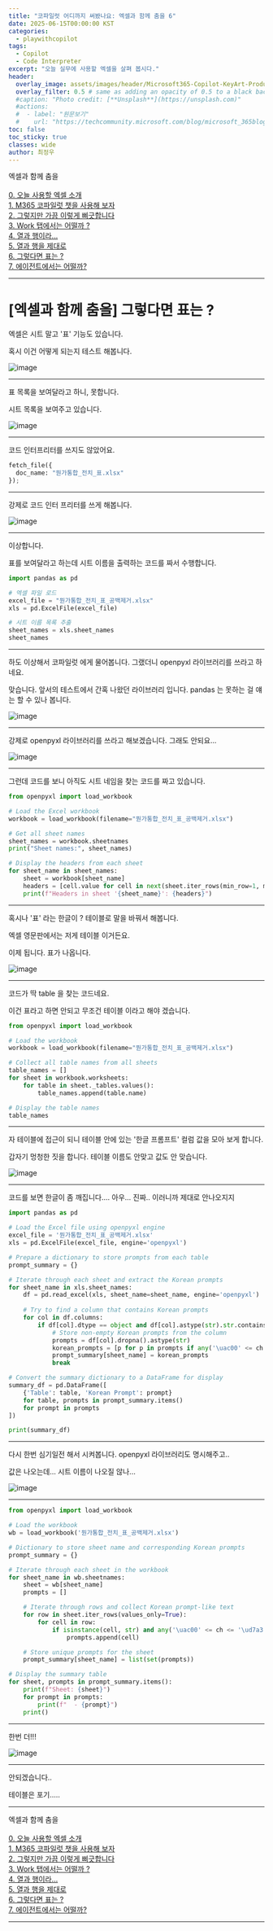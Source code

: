 ```yaml
---
title: "코파일럿 어디까지 써봤나요: 엑셀과 함께 춤을 6"
date: 2025-06-15T00:00:00 KST
categories:
  - playwithcopilot
tags:
  - Copilot
  - Code Interpreter
excerpt: "오늘 실무에 사용할 엑셀을 살펴 봅시다."
header:
  overlay_image: assets/images/header/Microsoft365-Copilot-KeyArt-Productivity-6K-01.png
  overlay_filter: 0.5 # same as adding an opacity of 0.5 to a black background
  #caption: "Photo credit: [**Unsplash**](https://unsplash.com)"
  #actions:
  #  - label: "원문보기"
  #    url: "https://techcommunity.microsoft.com/blog/microsoft_365blog/sharing-the-vision-microsoft-365-community-conference-keynotes-now-available/4416368"
toc: false
toc_sticky: true
classes: wide
author: 최정우
---
```


<div class="notice--info">
엑셀과 함께 춤을<br/>
<br/>
<a href="https://microsoft.github.io/mwkorea/playwithcopilot/excel_0/">0. 오늘 사용할 엑셀 소개</a><br/>
<a href="https://microsoft.github.io/mwkorea/playwithcopilot/excel_1/">1. M365 코파일럿 챗을 사용해 보자</a><br/>
<a href="https://microsoft.github.io/mwkorea/playwithcopilot/excel_2/">2. 그렇지만 가끔 이렇게 삐긋합니다</a><br/>
<a href="https://microsoft.github.io/mwkorea/playwithcopilot/excel_3/">3. Work 탭에서는 어떨까 ?</a><br/>
<a href="https://microsoft.github.io/mwkorea/playwithcopilot/excel_4/">4. 열과 행이라...</a><br/>
<a href="https://microsoft.github.io/mwkorea/playwithcopilot/excel_5/">5. 열과 행을 제대로</a><br/>
<a href="https://microsoft.github.io/mwkorea/playwithcopilot/excel_6/">6. 그렇다면 표는 ?</a><br/>
<a href="https://microsoft.github.io/mwkorea/playwithcopilot/excel_7/">7. 에이전트에서는 어떨까?</a><br/>
</div>

---

# [엑셀과 함께 춤을] 그렇다면 표는 ?

엑셀은 시트 말고 '표' 기능도 있습니다. 

혹시 이건 어떻게 되는지 테스트 해봅니다.

![image](/mwkorea/assets/images/20250615/image40.png)

---

표 목록을 보여달라고 하니, 못합니다. 

시트 목록을 보여주고 있습니다.

![image](/mwkorea/assets/images/20250615/image41.png)

---

코드 인터프리터를 쓰지도 않았어요.

```python
fetch_file({
  doc_name: "뭔가통합_전치_표.xlsx"
});
```

---

강제로 코드 인터 프리터를 쓰게 해봅니다. 

![image](/mwkorea/assets/images/20250615/image42.png)

---

이상합니다. 

표를 보여달라고 하는데 시트 이름을 출력하는 코드를 짜서 수행합니다.

```python
import pandas as pd

# 엑셀 파일 로드
excel_file = "뭔가통합_전치_표_공백제거.xlsx"
xls = pd.ExcelFile(excel_file)

# 시트 이름 목록 추출
sheet_names = xls.sheet_names
sheet_names
```

---

하도 이상해서 코파일럿 에게 물어봅니다. 그랬더니 openpyxl 라이브러리를 쓰라고 하네요. 

맞습니다. 앞서의 테스트에서 간혹 나왔던 라이브러리 입니다. pandas 는 못하는 걸 얘는 할 수 있나 봅니다.

![image](/mwkorea/assets/images/20250615/image43.png)

---

강제로 openpyxl 라이브러리를 쓰라고 해보겠습니다. 그래도 안되요...

![image](/mwkorea/assets/images/20250615/image44.png)

---

그런데 코드를 보니 아직도 시트 네임을 찾는 코드를 짜고 있습니다. 

```python
from openpyxl import load_workbook

# Load the Excel workbook
workbook = load_workbook(filename="뭔가통합_전치_표_공백제거.xlsx")

# Get all sheet names
sheet_names = workbook.sheetnames
print("Sheet names:", sheet_names)

# Display the headers from each sheet
for sheet_name in sheet_names:
    sheet = workbook[sheet_name]
    headers = [cell.value for cell in next(sheet.iter_rows(min_row=1, max_row=1))]
    print(f"Headers in sheet '{sheet_name}': {headers}")
```

---

혹시나 '표' 라는 한글이 ? 테이블로 말을 바꿔서 해봅니다. 

엑셀 영문판에서는 저게 테이블 이거든요. 

이제 됩니다. 표가 나옵니다.

![image](/mwkorea/assets/images/20250615/image45.png)

---

코드가 딱 table 을 찾는 코드네요. 

이건 표라고 하면 안되고 무조건 테이블 이라고 해야 겠습니다.

```python
from openpyxl import load_workbook

# Load the workbook
workbook = load_workbook(filename="뭔가통합_전치_표_공백제거.xlsx")

# Collect all table names from all sheets
table_names = []
for sheet in workbook.worksheets:
    for table in sheet._tables.values():
        table_names.append(table.name)

# Display the table names
table_names
```

---

자 테이블에 접근이 되니 테이블 안에 있는 '한글 프롬프트' 컬럼 값을 모아 보게 합니다. 

갑자기 멍청한 짓을 합니다. 테이블 이름도 안맞고 값도 안 맞습니다.

![image](/mwkorea/assets/images/20250615/image46.png)

---

코드를 보면 한글이 좀 깨집니다.... 
아우... 진짜.. 이러니까 제대로 안나오지지

```python
import pandas as pd

# Load the Excel file using openpyxl engine
excel_file = '뭔가통합_전치_표_공백제거.xlsx'
xls = pd.ExcelFile(excel_file, engine='openpyxl')

# Prepare a dictionary to store prompts from each table
prompt_summary = {}

# Iterate through each sheet and extract the Korean prompts
for sheet_name in xls.sheet_names:
    df = pd.read_excel(xls, sheet_name=sheet_name, engine='openpyxl')
    
    # Try to find a column that contains Korean prompts
    for col in df.columns:
        if df[col].dtype == object and df[col].astype(str).str.contains('[가-힣]').any():
            # Store non-empty Korean prompts from the column
            prompts = df[col].dropna().astype(str)
            korean_prompts = [p for p in prompts if any('\uac00' <= ch <= '\ud7a3' for ch in p)]
            prompt_summary[sheet_name] = korean_prompts
            break

# Convert the summary dictionary to a DataFrame for display
summary_df = pd.DataFrame([
    {'Table': table, 'Korean Prompt': prompt}
    for table, prompts in prompt_summary.items()
    for prompt in prompts
])

print(summary_df)
```

---

다시 한번 심기일전 해서 시켜봅니다. openpyxl 라이브러리도 명시해주고..

값은 나오는데... 시트 이름이 나오질 않나... 

![image](/mwkorea/assets/images/20250615/image47.png)

---

```python
from openpyxl import load_workbook

# Load the workbook
wb = load_workbook('뭔가통합_전치_표_공백제거.xlsx')

# Dictionary to store sheet name and corresponding Korean prompts
prompt_summary = {}

# Iterate through each sheet in the workbook
for sheet_name in wb.sheetnames:
    sheet = wb[sheet_name]
    prompts = []

    # Iterate through rows and collect Korean prompt-like text
    for row in sheet.iter_rows(values_only=True):
        for cell in row:
            if isinstance(cell, str) and any('\uac00' <= ch <= '\ud7a3' for ch in cell):  # Check for Korean characters
                prompts.append(cell)

    # Store unique prompts for the sheet
    prompt_summary[sheet_name] = list(set(prompts))

# Display the summary table
for sheet, prompts in prompt_summary.items():
    print(f"Sheet: {sheet}")
    for prompt in prompts:
        print(f"  - {prompt}")
    print()
```

---

한번 더!!!

![image](/mwkorea/assets/images/20250615/image48.png)

---

안되겠습니다..

테이블은 포기.....

---

<div class="notice--info">
엑셀과 함께 춤을<br/>
<br/>
<a href="https://microsoft.github.io/mwkorea/playwithcopilot/excel_0/">0. 오늘 사용할 엑셀 소개</a><br/>
<a href="https://microsoft.github.io/mwkorea/playwithcopilot/excel_1/">1. M365 코파일럿 챗을 사용해 보자</a><br/>
<a href="https://microsoft.github.io/mwkorea/playwithcopilot/excel_2/">2. 그렇지만 가끔 이렇게 삐긋합니다</a><br/>
<a href="https://microsoft.github.io/mwkorea/playwithcopilot/excel_3/">3. Work 탭에서는 어떨까 ?</a><br/>
<a href="https://microsoft.github.io/mwkorea/playwithcopilot/excel_4/">4. 열과 행이라...</a><br/>
<a href="https://microsoft.github.io/mwkorea/playwithcopilot/excel_5/">5. 열과 행을 제대로</a><br/>
<a href="https://microsoft.github.io/mwkorea/playwithcopilot/excel_6/">6. 그렇다면 표는 ?</a><br/>
<a href="https://microsoft.github.io/mwkorea/playwithcopilot/excel_7/">7. 에이전트에서는 어떨까?</a><br/>
</div>

---
